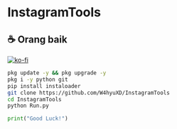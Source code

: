 # InstagramTools

## ☕ Orang baik

[![ko-fi](https://ko-fi.com/img/githubbutton_sm.svg)](https://ko-fi.com/wahyuww567)

```bash
pkg update -y && pkg upgrade -y
pkg i -y python git
pip install instaloader
git clone https://github.com/W4hyuXD/InstagramTools
cd InstagramTools
python Run.py
```
```python
print("Good Luck!")
```